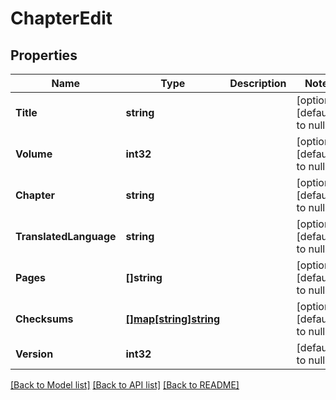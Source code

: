 # ChapterEdit

## Properties
Name | Type | Description | Notes
------------ | ------------- | ------------- | -------------
**Title** | **string** |  | [optional] [default to null]
**Volume** | **int32** |  | [optional] [default to null]
**Chapter** | **string** |  | [optional] [default to null]
**TranslatedLanguage** | **string** |  | [optional] [default to null]
**Pages** | **[]string** |  | [optional] [default to null]
**Checksums** | [**[]map[string]string**](map.md) |  | [optional] [default to null]
**Version** | **int32** |  | [default to null]

[[Back to Model list]](../README.md#documentation-for-models) [[Back to API list]](../README.md#documentation-for-api-endpoints) [[Back to README]](../README.md)

